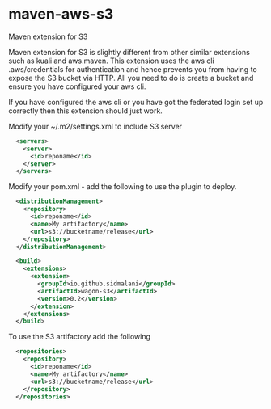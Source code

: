 # maven-aws-s3
Maven extension for S3

Maven extension for S3 is slightly different from other similar extensions such as kuali and aws.maven.
This extension uses the aws cli .aws/credentials for authentication and hence prevents you from having to expose the S3 bucket via HTTP. All you need to do is create a bucket and ensure you have configured your aws cli.

If you have configured the aws cli or you have got the federated login set up correctly then this extension should just work.

Modify your ~/.m2/settings.xml to include S3 server

```xml
  <servers>
    <server>
      <id>reponame</id>
    </server> 
  </servers>
```

Modify your pom.xml - add the following to use the plugin to deploy.

```xml
  <distributionManagement>
    <repository>
      <id>reponame</id>
      <name>My artifactory</name>
      <url>s3://bucketname/release</url>
    </repository>
  </distributionManagement>

  <build>
    <extensions>
      <extension>
        <groupId>io.github.sidmalani</groupId>
        <artifactId>wagon-s3</artifactId>
        <version>0.2</version>
      </extension>
    </extensions>
  </build>
```

To use the S3 artifactory add the following

```xml
  <repositories>
    <repository>
      <id>reponame</id>
      <name>My artifactory</name>
      <url>s3://bucketname/release</url>
    </repository>
  </repositories>
```
